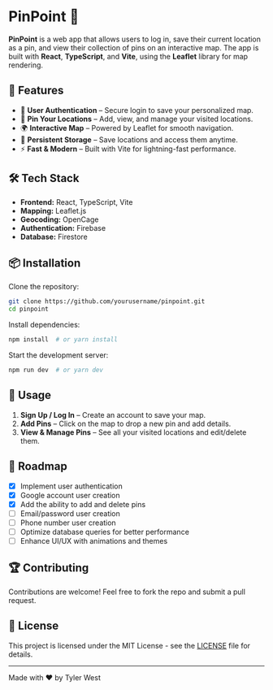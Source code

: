 # PinPoint 🧷

**PinPoint** is a web app that allows users to log in, save their current location as a pin, and view their collection of pins on an interactive map. The app is built with **React**, **TypeScript**, and **Vite**, using the **Leaflet** library for map rendering.

## 🚀 Features

- 🔐 **User Authentication** – Secure login to save your personalized map.
- 📍 **Pin Your Locations** – Add, view, and manage your visited locations.
- 🌍 **Interactive Map** – Powered by Leaflet for smooth navigation.
- 💾 **Persistent Storage** – Save locations and access them anytime.
- ⚡ **Fast & Modern** – Built with Vite for lightning-fast performance.

## 🛠️ Tech Stack

- **Frontend:** React, TypeScript, Vite
- **Mapping:** Leaflet.js
- **Geocoding:** OpenCage
- **Authentication:** Firebase
- **Database:** Firestore

## 📦 Installation

Clone the repository:

```sh
git clone https://github.com/yourusername/pinpoint.git
cd pinpoint
```

Install dependencies:

```sh
npm install  # or yarn install
```

Start the development server:

```sh
npm run dev  # or yarn dev
```

## 📌 Usage

1. **Sign Up / Log In** – Create an account to save your map.
2. **Add Pins** – Click on the map to drop a new pin and add details.
3. **View & Manage Pins** – See all your visited locations and edit/delete them.

## 📌 Roadmap

- [x] Implement user authentication
- [x] Google account user creation
- [x] Add the ability to add and delete pins
- [ ] Email/password user creation
- [ ] Phone number user creation
- [ ] Optimize database queries for better performance
- [ ] Enhance UI/UX with animations and themes

## 🏆 Contributing

Contributions are welcome! Feel free to fork the repo and submit a pull request.

## 📄 License

This project is licensed under the MIT License - see the [LICENSE](LICENSE) file for details.

---

Made with ❤️ by Tyler West

